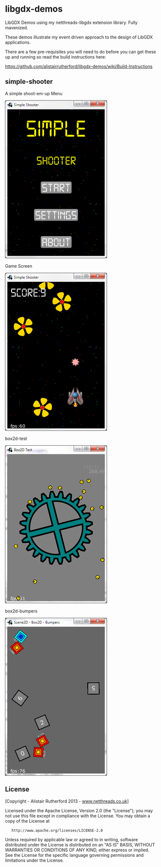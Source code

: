 libgdx-demos
============

LibGDX Demos using my netthreads-libgdx extension library. Fully mavenized.

These demos illustrate my event driven approach to the design of LibGDX applications.

There are a few pre-requisites you will need to do before you can get these up and running so read the build instructions here:

https://github.com/alistairrutherford/libgdx-demos/wiki/Build-Instructions


simple-shooter
--------------

A simple shoot-em-up
Menu

![Demo](https://github.com/alistairrutherford/images/raw/master/simple-shooter1.png) 

Game Screen

![Demo](https://github.com/alistairrutherford/images/raw/master/simple-shooter2.png)

box2d-test

![Demo](https://github.com/alistairrutherford/images/raw/master/box2d1.png) 

box2d-bumpers

![Demo](https://github.com/alistairrutherford/images/raw/master/box2dbumpers1.png) 


License
--------
[Copyright - Alistair Rutherford 2013 - www.netthreads.co.uk]

Licensed under the Apache License, Version 2.0 (the "License");
   you may not use this file except in compliance with the License.
   You may obtain a copy of the License at

       http://www.apache.org/licenses/LICENSE-2.0

   Unless required by applicable law or agreed to in writing, software
   distributed under the License is distributed on an "AS IS" BASIS,
   WITHOUT WARRANTIES OR CONDITIONS OF ANY KIND, either express or implied.
   See the License for the specific language governing permissions and
   limitations under the License.
